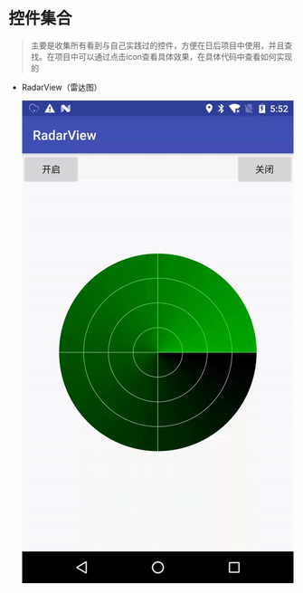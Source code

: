 # 控件集合

> 主要是收集所有看到与自己实践过的控件，方便在日后项目中使用，并且查找。在项目中可以通过点击icon查看具体效果，在具体代码中查看如何实现的

- RadarView（雷达图）

   ![image](https://github.com/Jerome-MJ/widget/raw/master/screenshots/radarview.gif)

